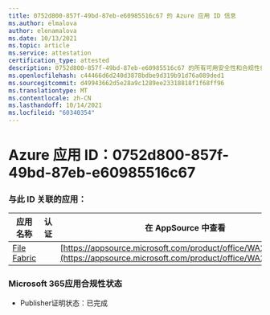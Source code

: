 ```yaml
---
title: 0752d800-857f-49bd-87eb-e60985516c67 的 Azure 应用 ID 信息
ms.author: elmalova
author: elenamalova
ms.date: 10/13/2021
ms.topic: article
ms.service: attestation
certification_type: attested
description: 0752d800-857f-49bd-87eb-e60985516c67 的所有可用安全性和合规性信息。
ms.openlocfilehash: c44466d6d240d3878bdbe9d319b91d76a089ded1
ms.sourcegitcommit: d49943662d5e28a9c1289ee23318818f1f68ff96
ms.translationtype: MT
ms.contentlocale: zh-CN
ms.lasthandoff: 10/14/2021
ms.locfileid: "60340354"
---
```

# <a name="azure-app-id-0752d800-857f-49bd-87eb-e60985516c67"></a>Azure 应用 ID：0752d800-857f-49bd-87eb-e60985516c67


### <a name="apps-associated-with-this-id"></a>与此 ID 关联的应用：
| **应用名称** | **认证** | **在 AppSource 中查看** |
|--------------|---------------|-----------------------|
| [File Fabric](https://docs.microsoft.com/microsoft-365-app-certification/forward/WA200003017) |  | [https://appsource.microsoft.com/product/office/WA200003017](https://appsource.microsoft.com/product/office/WA200003017) |

### <a name="microsoft-365-app-compliance-status"></a>Microsoft 365应用合规性状态
- Publisher证明状态：已完成
